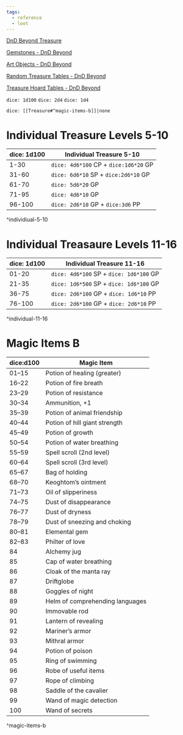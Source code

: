 ```yaml
---
tags:
  - reference
  - loot
---
```

[DnD Beyond Treasure](https://www.dndbeyond.com/sources/dmg/treasure#TypesofTreasure)

[Gemstones - DnD Beyond](https://www.dndbeyond.com/sources/dmg/treasure#Gemstones)

[Art Objects - DnD Beyond](https://www.dndbeyond.com/sources/dmg/treasure#ArtObjects)

[Random Treasure Tables - DnD Beyond](https://www.dndbeyond.com/sources/dmg/treasure#ArtObjects)

[Treasure Hoard Tables - DnD Beyond](https://www.dndbeyond.com/sources/dmg/treasure#TreasureHoardChallenge04)

`dice: 1d100`
`dice: 2d4`
`dice: 1d4`



`dice: [[Treasure#^magic-items-b]]|none`
# Individual Treasure Levels 5-10
| dice: 1d100 | Individual Treasure 5-10              |
| ----------- | ------------------------------------- |
| 1-30        | `dice: 4d6*100` CP + `dice:1d6*20` GP |
| 31-60       | `dice: 6d6*10` SP + `dice:2d6*10` GP  |
| 61-70       | `dice: 5d6*20` GP                     |
| 71-95       | `dice: 4d6*10` GP                     |
| 96-100      | `dice: 2d6*10` GP + `dice:3d6` PP     |
^individiual-5-10

# Individual Treasaure Levels 11-16
| dice: 1d100 | Individual Treasure 11-16               |
| ----------- | --------------------------------------- |
| 01-20       | `dice: 4d6*100` SP + `dice: 1d6*100` GP |
| 21-35       | `dice: 1d6*500` SP + `dice: 1d6*100` GP |
| 36-75       | `dice: 2d6*100` GP + `dice: 1d6*10` PP  |
| 76-100      | `dice: 2d6*100` GP + `dice: 2d6*10` PP  |
^individual-11-16

# Magic Items B
| dice:d100 | Magic Item                      |
| --------- | ------------------------------- |
| 01–15     | Potion of healing (greater)     |
| 16–22     | Potion of fire breath           |
| 23–29     | Potion of resistance            |
| 30–34     | Ammunition, +1                  |
| 35–39     | Potion of animal friendship     |
| 40–44     | Potion of hill giant strength   |
| 45–49     | Potion of growth                |
| 50–54     | Potion of water breathing       |
| 55–59     | Spell scroll (2nd level)        |
| 60–64     | Spell scroll (3rd level)        |
| 65–67     | Bag of holding                  |
| 68–70     | Keoghtom’s ointment             |
| 71–73     | Oil of slipperiness             |
| 74–75     | Dust of disappearance           |
| 76–77     | Dust of dryness                 |
| 78–79     | Dust of sneezing and choking    |
| 80–81     | Elemental gem                   |
| 82–83     | Philter of love                 |
| 84        | Alchemy jug                     |
| 85        | Cap of water breathing          |
| 86        | Cloak of the manta ray          |
| 87        | Driftglobe                      |
| 88        | Goggles of night                |
| 89        | Helm of comprehending languages |
| 90        | Immovable rod                   |
| 91        | Lantern of revealing            |
| 92        | Mariner’s armor                 |
| 93        | Mithral armor                   |
| 94        | Potion of poison                |
| 95        | Ring of swimming                |
| 96        | Robe of useful items            |
| 97        | Rope of climbing                |
| 98        | Saddle of the cavalier          |
| 99        | Wand of magic detection         |
| 100       | Wand of secrets                 |
^magic-items-b
